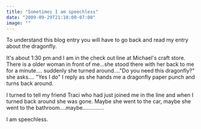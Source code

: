 ```yaml
---
title: "Sometimes I am speechless"
date: "2009-09-29T21:10:00-07:00"
image: ""
---
```


To understand this blog entry you will have to go back and read my entry about the dragonfly.

It's about 1:30 pm and I am in the check out line at Michael's craft store. 
There is a older woman in front of me...she stood there with her back to me for a minute.... suddenly she turned around...."Do you need this dragonfly?" she asks....
"Yes I do" I reply as she hands me a dragonfly paper punch and turns back around.

I turned to tell my friend Traci who had just joined me in the line and when I turned back around she was gone. Maybe she went to the car, maybe she went to the bathroom....maybe..............

I am speechless.